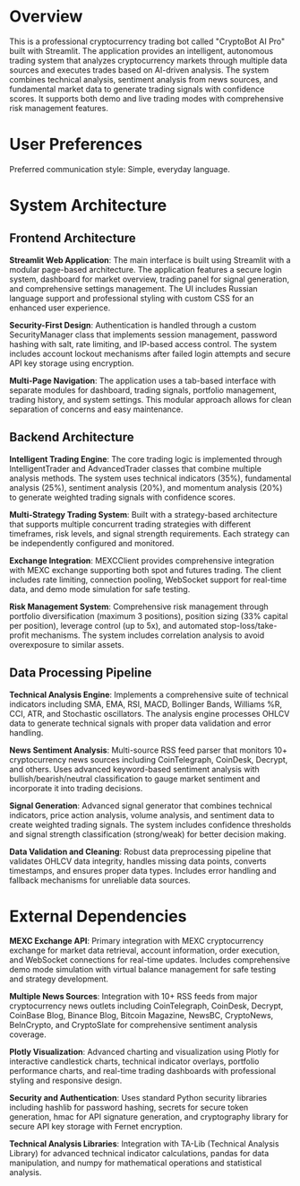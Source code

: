 # Overview

This is a professional cryptocurrency trading bot called "CryptoBot AI Pro" built with Streamlit. The application provides an intelligent, autonomous trading system that analyzes cryptocurrency markets through multiple data sources and executes trades based on AI-driven analysis. The system combines technical analysis, sentiment analysis from news sources, and fundamental market data to generate trading signals with confidence scores. It supports both demo and live trading modes with comprehensive risk management features.

# User Preferences

Preferred communication style: Simple, everyday language.

# System Architecture

## Frontend Architecture
**Streamlit Web Application**: The main interface is built using Streamlit with a modular page-based architecture. The application features a secure login system, dashboard for market overview, trading panel for signal generation, and comprehensive settings management. The UI includes Russian language support and professional styling with custom CSS for an enhanced user experience.

**Security-First Design**: Authentication is handled through a custom SecurityManager class that implements session management, password hashing with salt, rate limiting, and IP-based access control. The system includes account lockout mechanisms after failed login attempts and secure API key storage using encryption.

**Multi-Page Navigation**: The application uses a tab-based interface with separate modules for dashboard, trading signals, portfolio management, trading history, and system settings. This modular approach allows for clean separation of concerns and easy maintenance.

## Backend Architecture
**Intelligent Trading Engine**: The core trading logic is implemented through IntelligentTrader and AdvancedTrader classes that combine multiple analysis methods. The system uses technical indicators (35%), fundamental analysis (25%), sentiment analysis (20%), and momentum analysis (20%) to generate weighted trading signals with confidence scores.

**Multi-Strategy Trading System**: Built with a strategy-based architecture that supports multiple concurrent trading strategies with different timeframes, risk levels, and signal strength requirements. Each strategy can be independently configured and monitored.

**Exchange Integration**: MEXCClient provides comprehensive integration with MEXC exchange supporting both spot and futures trading. The client includes rate limiting, connection pooling, WebSocket support for real-time data, and demo mode simulation for safe testing.

**Risk Management System**: Comprehensive risk management through portfolio diversification (maximum 3 positions), position sizing (33% capital per position), leverage control (up to 5x), and automated stop-loss/take-profit mechanisms. The system includes correlation analysis to avoid overexposure to similar assets.

## Data Processing Pipeline
**Technical Analysis Engine**: Implements a comprehensive suite of technical indicators including SMA, EMA, RSI, MACD, Bollinger Bands, Williams %R, CCI, ATR, and Stochastic oscillators. The analysis engine processes OHLCV data to generate technical signals with proper data validation and error handling.

**News Sentiment Analysis**: Multi-source RSS feed parser that monitors 10+ cryptocurrency news sources including CoinTelegraph, CoinDesk, Decrypt, and others. Uses advanced keyword-based sentiment analysis with bullish/bearish/neutral classification to gauge market sentiment and incorporate it into trading decisions.

**Signal Generation**: Advanced signal generator that combines technical indicators, price action analysis, volume analysis, and sentiment data to create weighted trading signals. The system includes confidence thresholds and signal strength classification (strong/weak) for better decision making.

**Data Validation and Cleaning**: Robust data preprocessing pipeline that validates OHLCV data integrity, handles missing data points, converts timestamps, and ensures proper data types. Includes error handling and fallback mechanisms for unreliable data sources.

# External Dependencies

**MEXC Exchange API**: Primary integration with MEXC cryptocurrency exchange for market data retrieval, account information, order execution, and WebSocket connections for real-time updates. Includes comprehensive demo mode simulation with virtual balance management for safe testing and strategy development.

**Multiple News Sources**: Integration with 10+ RSS feeds from major cryptocurrency news outlets including CoinTelegraph, CoinDesk, Decrypt, CoinBase Blog, Binance Blog, Bitcoin Magazine, NewsBC, CryptoNews, BeInCrypto, and CryptoSlate for comprehensive sentiment analysis coverage.

**Plotly Visualization**: Advanced charting and visualization using Plotly for interactive candlestick charts, technical indicator overlays, portfolio performance charts, and real-time trading dashboards with professional styling and responsive design.

**Security and Authentication**: Uses standard Python security libraries including hashlib for password hashing, secrets for secure token generation, hmac for API signature generation, and cryptography library for secure API key storage with Fernet encryption.

**Technical Analysis Libraries**: Integration with TA-Lib (Technical Analysis Library) for advanced technical indicator calculations, pandas for data manipulation, and numpy for mathematical operations and statistical analysis.